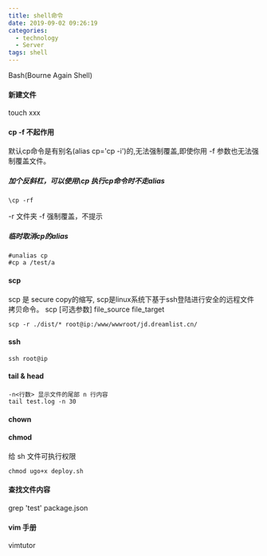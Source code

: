 ```yaml
---
title: shell命令
date: 2019-09-02 09:26:19
categories:
  - technology
  - Server
tags: shell
---
```

Bash(Bourne Again Shell)

#### 新建文件
touch xxx

#### cp -f 不起作用
默认cp命令是有别名(alias cp='cp -i')的,无法强制覆盖,即使你用 -f 参数也无法强制覆盖文件。
##### 加个反斜杠，可以使用\cp 执行cp命令时不走alias
```
\cp -rf 
```
-r 文件夹
-f 强制覆盖，不提示
##### 临时取消cp的alias
```
#unalias cp
#cp a /test/a
```

#### scp
scp 是 secure copy的缩写, scp是linux系统下基于ssh登陆进行安全的远程文件拷贝命令。
scp [可选参数] file_source file_target 
```
scp -r ./dist/* root@ip:/www/wwwroot/jd.dreamlist.cn/
```

#### ssh
```
ssh root@ip
```
#### tail & head
```
-n<行数> 显示文件的尾部 n 行内容
tail test.log -n 30

```
#### chown
#### chmod
给 sh 文件可执行权限
```
chmod ugo+x deploy.sh
```
#### 查找文件内容
grep 'test' package.json

#### vim 手册
vimtutor